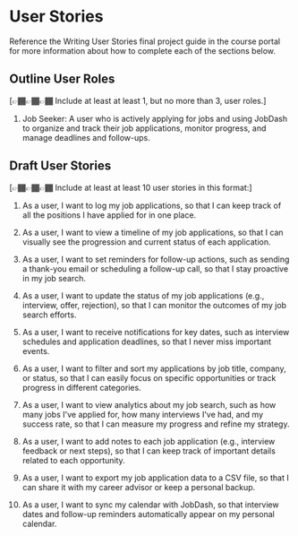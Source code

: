 # User Stories

Reference the Writing User Stories final project guide in the course portal for more information about how to complete each of the sections below.

## Outline User Roles

[👉🏾👉🏾👉🏾 Include at least at least 1, but no more than 3, user roles.]
1. Job Seeker: A user who is actively applying for jobs and using JobDash to organize and track their job applications, monitor progress, and manage deadlines and follow-ups.

## Draft User Stories

[👉🏾👉🏾👉🏾 Include at least at least 10 user stories in this format:]

1. As a user, I want to log my job applications, so that I can keep track of all the positions I have applied for in one place.

2. As a user, I want to view a timeline of my job applications, so that I can visually see the progression and current status of each application.

3. As a user, I want to set reminders for follow-up actions, such as sending a thank-you email or scheduling a follow-up call, so that I stay proactive in my job search.

4. As a user, I want to update the status of my job applications (e.g., interview, offer, rejection), so that I can monitor the outcomes of my job search efforts.

5. As a user, I want to receive notifications for key dates, such as interview schedules and application deadlines, so that I never miss important events.

6. As a user, I want to filter and sort my applications by job title, company, or status, so that I can easily focus on specific opportunities or track progress in different categories.

7. As a user, I want to view analytics about my job search, such as how many jobs I've applied for, how many interviews I've had, and my success rate, so that I can measure my progress and refine my strategy.

8. As a user, I want to add notes to each job application (e.g., interview feedback or next steps), so that I can keep track of important details related to each opportunity.

9. As a user, I want to export my job application data to a CSV file, so that I can share it with my career advisor or keep a personal backup.

10. As a user, I want to sync my calendar with JobDash, so that interview dates and follow-up reminders automatically appear on my personal calendar.
